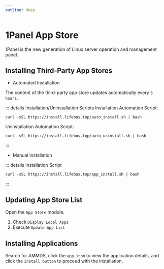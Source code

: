```yaml
---
outline: deep
---
```


# 1Panel App Store

1Panel is the new generation of Linux server operation and management panel.

## Installing Third-Party App Stores

+ Automated Installation

The content of the third-party app store updates automatically every `3 hours`.

::: details Installation/Uninstallation Scripts
Installation Automation Script:
```shell
curl -sSL https://install.lifebus.top/auto_install.sh | bash
```

Uninstallation Automation Script:
```shell
curl -sSL https://install.lifebus.top/auto_uninstall.sh | bash
```
:::

+ Manual Installation

::: details Installation Script
```shell
curl -sSL https://install.lifebus.top/app_install.sh | bash
```
:::

## Updating App Store List

Open the `App Store` module.
1. Check `Display Local Apps`
2. Execute `Update App List`

<a-image src="/images/install/1panel-001.png" />

## Installing Applications

Search for AMMDS, click the `app icon` to view the application details, and click the `install button` to proceed with the installation.

<a-image src="/images/install/1panel-002.png" />

<a-image src="/images/install/1panel-003.png" />

<a-image src="/images/install/1panel-004.png" />


<!--@include: ../../snippets/setup-finish.md-->

<!--@include: ../../snippets/copyright.md-->